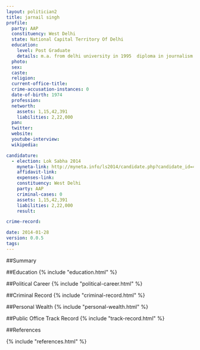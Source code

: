 ```yaml
---
layout: politician2
title: jarnail singh
profile: 
  party: AAP
  constituency: West Delhi
  state: National Capital Territory Of Delhi
  education: 
    level: Post Graduate
    details: m.a. from delhi university in 1995  diploma in journalism from ymca new delhi in 1994  b.a. from delhi university in 1993  12th from govt. boys school lajpat nagar  delhi in 1990
  photo: 
  sex: 
  caste: 
  religion: 
  current-office-title: 
  crime-accusation-instances: 0
  date-of-birth: 1974
  profession: 
  networth: 
    assets: 1,15,42,391
    liabilities: 2,22,000
  pan: 
  twitter: 
  website: 
  youtube-interview: 
  wikipedia: 

candidature: 
  - election: Lok Sabha 2014
    myneta-link: http://myneta.info/ls2014/candidate.php?candidate_id=499
    affidavit-link: 
    expenses-link: 
    constituency: West Delhi 
    party: AAP
    criminal-cases: 0
    assets: 1,15,42,391
    liabilities: 2,22,000
    result:  

crime-record: 

date: 2014-01-28
version: 0.0.5
tags: 
---
```

##Summary


##Education
{% include "education.html" %}


##Political Career
{% include "political-career.html" %}


##Criminal Record
{% include "criminal-record.html" %}


##Personal Wealth
{% include "personal-wealth.html" %}


##Public Office Track Record
{% include "track-record.html" %}


##References


{% include "references.html" %}